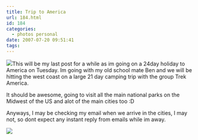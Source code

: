 ```yaml
---
title: Trip to America
url: 184.html
id: 184
categories:
  - photos personal
date: 2007-07-20 09:51:41
tags:
---
```


![](https://www.trekamerica.com/images/map_w3.jpg)This will be my last post for a while as im going on a 24day holiday to America on Tuesday. Im going with my old school mate Ben and we will be hitting the west coast on a large 21 day camping trip with the group Trek America. 
<!-- more -->
It should be awesome, going to visit all the main national parks on the Midwest of the US and alot of the main cities too :D

Anyways, I may be checking my email when we arrive in the cities, I may not, so dont expect any instant reply from emails while im away. 

![](https://www.trekamerica.com/images/w3.jpg)